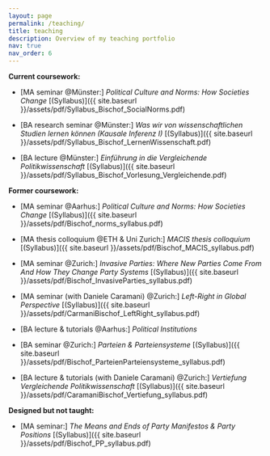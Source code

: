 ```yaml
---
layout: page
permalink: /teaching/
title: teaching
description: Overview of my teaching portfolio
nav: true
nav_order: 6 
---
```


**Current coursework:**
*  [MA seminar @Münster:] *Political Culture and Norms: How Societies Change* [(Syllabus)]({{ site.baseurl }}/assets/pdf/Syllabus_Bischof_SocialNorms.pdf)

*  [BA research seminar @Münster:] *Was wir von wissenschaftlichen Studien lernen können (Kausale Inferenz I)* [(Syllabus)]({{ site.baseurl }}/assets/pdf/Syllabus_Bischof_LernenWissenschaft.pdf)
*  [BA lecture @Münster:] *Einführung in die Vergleichende Politikwissenschaft* [(Syllabus)]({{ site.baseurl }}/assets/pdf/Syllabus_Bischof_Vorlesung_Vergleichende.pdf)

**Former coursework:** 
*  [MA seminar @Aarhus:] *Political Culture and Norms: How Societies Change* [(Syllabus)]({{ site.baseurl }}/assets/pdf/Bischof_norms_syllabus.pdf)
*  [MA thesis colloquium @ETH & Uni Zurich:] *MACIS thesis colloquium* [(Syllabus)]({{ site.baseurl }}/assets/pdf/Bischof_MACIS_syllabus.pdf)
*  [MA seminar @Zurich:] *Invasive Parties: Where New Parties Come From And How They Change Party Systems* [(Syllabus)]({{ site.baseurl }}/assets/pdf/Bischof_InvasiveParties_syllabus.pdf)
*  [MA seminar (with Daniele Caramani) @Zurich:] *Left-Right in Global Perspective* [(Syllabus)]({{ site.baseurl }}/assets/pdf/CarmaniBischof_LeftRight_syllabus.pdf)

*  [BA lecture & tutorials @Aarhus:] *Political Institutions*
*  [BA seminar @Zurich:] *Parteien & Parteiensysteme* [(Syllabus)]({{ site.baseurl }}/assets/pdf/Bischof_ParteienParteiensysteme_syllabus.pdf)
*  [BA lecture & tutorials (with Daniele Caramani) @Zurich:] *Vertiefung Vergleichende Politikwissenschaft* [(Syllabus)]({{ site.baseurl }}/assets/pdf/CaramaniBischof_Vertiefung_syllabus.pdf)

**Designed but not taught:** 
*  [MA seminar:] *The Means and Ends of Party Manifestos & Party Positions* [(Syllabus)]({{ site.baseurl }}/assets/pdf/Bischof_PP_syllabus.pdf)